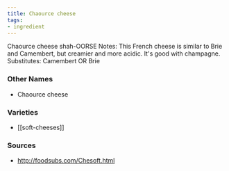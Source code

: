 ```yaml
---
title: Chaource cheese
tags:
- ingredient
---
```

Chaource cheese shah-OORSE Notes: This French cheese is similar to Brie and Camembert, but creamier and more acidic. It's good with champagne. Substitutes: Camembert OR Brie

### Other Names

* Chaource cheese

### Varieties

* [[soft-cheeses]]

### Sources
* http://foodsubs.com/Chesoft.html
